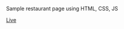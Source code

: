Sample restaurant page using HTML, CSS, JS

<a href="https://davide-betlej.github.io/restaurantPage/">Live</a>
